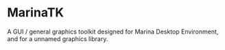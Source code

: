 # MarinaTK
A GUI / general graphics toolkit designed for Marina Desktop Environment, and for a unnamed graphics library.
